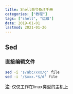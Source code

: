 ```yaml
---
title: Shell命令备注手册
categories: ["教程"]
tags: ["shell", "运维"]
date: 2019-01-01
lastmod: 2021-01-26
---
```


## Sed

### 直接编辑文件

```sh
sed -i 's/abc/xxx/g' file
sed -i '/$xxx.*$/d' file
```
__注__: 仅仅工作在linux类型的主机上